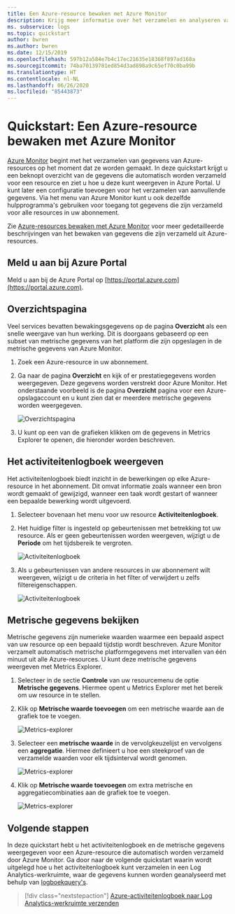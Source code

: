 ```yaml
---
title: Een Azure-resource bewaken met Azure Monitor
description: Krijg meer informatie over het verzamelen en analyseren van gegevens voor een Azure-resource in Azure Monitor.
ms. subservice: logs
ms.topic: quickstart
author: bwren
ms.author: bwren
ms.date: 12/15/2019
ms.openlocfilehash: 597b12a584e7b4c17ec21635e18368f897ad168a
ms.sourcegitcommit: 74ba70139781ed854d3ad898a9c65ef70c0ba99b
ms.translationtype: HT
ms.contentlocale: nl-NL
ms.lasthandoff: 06/26/2020
ms.locfileid: "85443873"
---
```

# <a name="quickstart-monitor-an-azure-resource-with-azure-monitor"></a>Quickstart: Een Azure-resource bewaken met Azure Monitor
[Azure Monitor](../overview.md) begint met het verzamelen van gegevens van Azure-resources op het moment dat ze worden gemaakt. In deze quickstart krijgt u een beknopt overzicht van de gegevens die automatisch worden verzameld voor een resource en ziet u hoe u deze kunt weergeven in Azure Portal. U kunt later een configuratie toevoegen voor het verzamelen van aanvullende gegevens. Via het menu van Azure Monitor kunt u ook dezelfde hulpprogramma's gebruiken voor toegang tot gegevens die zijn verzameld voor alle resources in uw abonnement.

Zie [Azure-resources bewaken met Azure Monitor](../insights/monitor-azure-resource.md) voor meer gedetailleerde beschrijvingen van het bewaken van gegevens die zijn verzameld uit Azure-resources.


## <a name="sign-in-to-azure-portal"></a>Meld u aan bij Azure Portal

Meld u aan bij de Azure Portal op [https://portal.azure.com](https://portal.azure.com). 


## <a name="overview-page"></a>Overzichtspagina
Veel services bevatten bewakingsgegevens op de pagina **Overzicht** als een snelle weergave van hun werking. Dit is doorgaans gebaseerd op een subset van metrische gegevens van het platform die zijn opgeslagen in de metrische gegevens van Azure Monitor.

1. Zoek een Azure-resource in uw abonnement.
2. Ga naar de pagina **Overzicht** en kijk of er prestatiegegevens worden weergegeven. Deze gegevens worden verstrekt door Azure Monitor. Het onderstaande voorbeeld is de pagina **Overzicht** pagina voor een Azure-opslagaccount en u kunt zien dat er meerdere metrische gegevens worden weergegeven.

    ![Overzichtspagina](media/quick-monitor-azure-resource/overview.png)

3. U kunt op een van de grafieken klikken om de gegevens in Metrics Explorer te openen, die hieronder worden beschreven.

## <a name="view-the-activity-log"></a>Het activiteitenlogboek weergeven
Het activiteitenlogboek biedt inzicht in de bewerkingen op elke Azure-resource in het abonnement. Dit omvat informatie zoals wanneer een bron wordt gemaakt of gewijzigd, wanneer een taak wordt gestart of wanneer een bepaalde bewerking wordt uitgevoerd.

1. Selecteer bovenaan het menu voor uw resource **Activiteitenlogboek**.
2. Het huidige filter is ingesteld op gebeurtenissen met betrekking tot uw resource. Als er geen gebeurtenissen worden weergeven, wijzigt u de **Periode** om het tijdsbereik te vergroten.

    ![Activiteitenlogboek](media/quick-monitor-azure-resource/activity-log-resource.png)

4. Als u gebeurtenissen van andere resources in uw abonnement wilt weergeven, wijzigt u de criteria in het filter of verwijdert u zelfs filtereigenschappen.

    ![Activiteitenlogboek](media/quick-monitor-azure-resource/activity-log-all.png)



## <a name="view-metrics"></a>Metrische gegevens bekijken
Metrische gegevens zijn numerieke waarden waarmee een bepaald aspect van uw resource op een bepaald tijdstip wordt beschreven. Azure Monitor verzamelt automatisch metrische platformgegevens met intervallen van één minuut uit alle Azure-resources. U kunt deze metrische gegevens weergeven met Metrics Explorer.

1. Selecteer in de sectie **Controle** van uw resourcemenu de optie **Metrische gegevens**. Hiermee opent u Metrics Explorer met het bereik om uw resource in te stellen.
2. Klik op **Metrische waarde toevoegen** om een metrische waarde aan de grafiek toe te voegen.
   
   ![Metrics-explorer](media/quick-monitor-azure-resource/metrics-explorer-01.png)
   
4. Selecteer een **metrische waarde** in de vervolgkeuzelijst en vervolgens een **aggregatie**. Hiermee definieert u hoe een steekproef van de verzamelde waarden voor elk tijdsinterval wordt genomen.

    ![Metrics-explorer](media/quick-monitor-azure-resource/metrics-explorer-02.png)

5. Klik op **Metrische waarde toevoegen** om extra metrische en aggregatiecombinaties aan de grafiek toe te voegen.

    ![Metrics-explorer](media/quick-monitor-azure-resource/metrics-explorer-03.png)



## <a name="next-steps"></a>Volgende stappen
In deze quickstart hebt u het activiteitenlogboek en de metrische gegevens weergegeven voor een Azure-resource die automatisch worden verzameld door Azure Monitor. Ga door naar de volgende quickstart waarin wordt uitgelegd hoe u het activiteitenlogboek kunt verzamelen in een Log Analytics-werkruimte, waar de gegevens kunnen worden geanalyseerd met behulp van [logboekquery's](../log-query/log-query-overview.md).

> [!div class="nextstepaction"]
> [Azure-activiteitenlogboek naar Log Analytics-werkruimte verzenden](quick-monitor-azure-resource.md)
